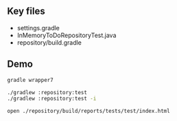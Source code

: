 ## Key files

- settings.gradle
- InMemoryToDoRepositoryTest.java
- repository/build.gradle

## Demo

```bash
gradle wrapper7

./gradlew :repository:test
./gradlew :repository:test -i

open ./repository/build/reports/tests/test/index.html
```
